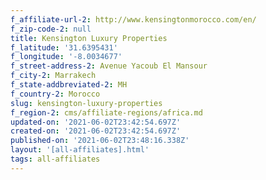 ```yaml
---
f_affiliate-url-2: http://www.kensingtonmorocco.com/en/
f_zip-code-2: null
title: Kensington Luxury Properties
f_latitude: '31.6395431'
f_longitude: '-8.0034677'
f_street-address-2: Avenue Yacoub El Mansour­
f_city-2: Marrakech­
f_state-addbreviated-2: MH­
f_country-2: Morocco
slug: kensington-luxury-properties
f_region-2: cms/affiliate-regions/africa.md
updated-on: '2021-06-02T23:42:54.697Z'
created-on: '2021-06-02T23:42:54.697Z'
published-on: '2021-06-02T23:48:16.338Z'
layout: '[all-affiliates].html'
tags: all-affiliates
---
```



